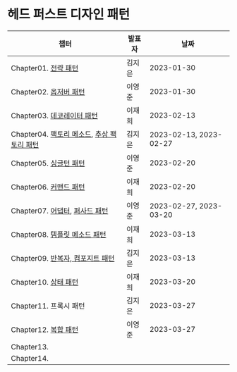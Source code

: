 # 헤드 퍼스트 디자인 패턴
| 챕터                                                                                                                      | 발표자 | 날짜                   |
| ------------------------------------------------------------------------------------------------------------------------- | ------ | ---------------------- |
| Chapter01. [전략 패턴](Chapter01.%20전략%20패턴.md)                                                                       | 김지은 | 2023-01-30             |
| Chapter02. [옵저버 패턴](Chapter02.%20옵저버%20패턴.md)                                                                   | 이영준 | 2023-01-30             |
| Chapter03. [데코레이터 패턴](Chapter03.%20데코레이터%20패턴.md)                                                           | 이재희 | 2023-02-13             |
| Chapter04. [팩토리 메소드](Chapter04.%20팩토리%20메소드%20패턴.md), [추상 팩토리 패턴](Chapter04.%20추상팩토리%20패턴.md) | 김지은 | 2023-02-13, 2023-02-27 |
| Chapter05. [싱글턴 패턴](Chapter05.%20싱글턴%20패턴.md)                                                                   | 이영준 | 2023-02-20             |
| Chapter06. [커맨드 패턴](Chapter06.%20커맨드%20패턴.md)                                                                   | 이재희 | 2023-02-20             |
| Chapter07. [어댑터](Chapter07.%20어댑터%20패턴.md), [퍼사드 패턴](Chapter07.%20퍼사드%20패턴.md)                          | 이영준 | 2023-02-27, 2023-03-20 |
| Chapter08. [템플릿 메소드 패턴](Chapter08.%20템플릿%20메소드%20패턴.md)                                                   | 이재희 | 2023-03-13             |
| Chapter09. [반복자, 컴포지트 패턴](Chapter09.%20반복자,%20컴포지트%20패턴.md)                                             | 김지은 | 2023-03-13             |
| Chapter10. [상태 패턴](Chapter10.%20상태%20패턴.md)                                                                       | 이재희 | 2023-03-20             |
| Chapter11. 프록시 패턴                                                                                                    | 김지은 | 2023-03-27             |
| Chapter12. [복합 패턴](Chapter12.%20복합%20패턴.md)                                                                       | 이영준 | 2023-03-27             |
| Chapter13.                                                                                                                |        |                        |
| Chapter14.                                                                                                                |        |                        |
